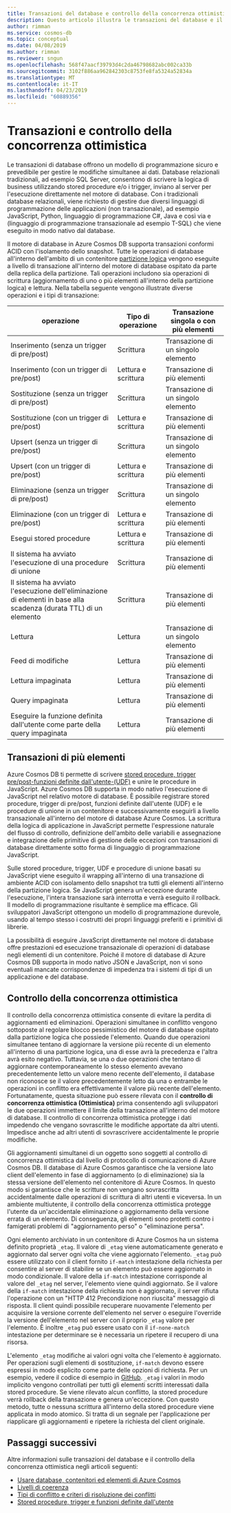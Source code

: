```yaml
---
title: Transazioni del database e controllo della concorrenza ottimistica in Azure Cosmos DB
description: Questo articolo illustra le transazioni del database e il controllo della concorrenza ottimistica in Azure Cosmos DB
author: rimman
ms.service: cosmos-db
ms.topic: conceptual
ms.date: 04/08/2019
ms.author: rimman
ms.reviewer: sngun
ms.openlocfilehash: 568f47aacf39793d4c2da46798682abc002ca33b
ms.sourcegitcommit: 3102f886aa962842303c8753fe8fa5324a52834a
ms.translationtype: MT
ms.contentlocale: it-IT
ms.lasthandoff: 04/23/2019
ms.locfileid: "60889356"
---
```

# <a name="transactions-and-optimistic-concurrency-control"></a>Transazioni e controllo della concorrenza ottimistica

Le transazioni di database offrono un modello di programmazione sicuro e prevedibile per gestire le modifiche simultanee ai dati. Database relazionali tradizionali, ad esempio SQL Server, consentono di scrivere la logica di business utilizzando stored procedure e/o i trigger, inviano al server per l'esecuzione direttamente nel motore di database. Con i tradizionali database relazionali, viene richiesto di gestire due diversi linguaggi di programmazione delle applicazioni (non transazionale), ad esempio JavaScript, Python, linguaggio di programmazione C#, Java e così via e (linguaggio di programmazione transazionale ad esempio T-SQL) che viene eseguito in modo nativo dal database.

Il motore di database in Azure Cosmos DB supporta transazioni conformi ACID con l'isolamento dello snapshot. Tutte le operazioni di database all'interno dell'ambito di un contenitore [partizione logica](partition-data.md) vengono eseguite a livello di transazione all'interno del motore di database ospitato da parte della replica della partizione. Tali operazioni includono sia operazioni di scrittura (aggiornamento di uno o più elementi all'interno della partizione logica) e lettura. Nella tabella seguente vengono illustrate diverse operazioni e i tipi di transazione:

| **operazione**  | **Tipo di operazione** | **Transazione singola o con più elementi** |
|---------|---------|---------|
| Inserimento (senza un trigger di pre/post) | Scrittura | Transazione di un singolo elemento |
| Inserimento (con un trigger di pre/post) | Lettura e scrittura | Transazione di più elementi |
| Sostituzione (senza un trigger di pre/post) | Scrittura | Transazione di un singolo elemento |
| Sostituzione (con un trigger di pre/post) | Lettura e scrittura | Transazione di più elementi |
| Upsert (senza un trigger di pre/post) | Scrittura | Transazione di un singolo elemento |
| Upsert (con un trigger di pre/post) | Lettura e scrittura | Transazione di più elementi |
| Eliminazione (senza un trigger di pre/post) | Scrittura | Transazione di un singolo elemento |
| Eliminazione (con un trigger di pre/post) | Lettura e scrittura | Transazione di più elementi |
| Esegui stored procedure | Lettura e scrittura | Transazione di più elementi |
| Il sistema ha avviato l'esecuzione di una procedure di unione | Scrittura | Transazione di più elementi |
| Il sistema ha avviato l'esecuzione dell'eliminazione di elementi in base alla scadenza (durata TTL) di un elemento | Scrittura | Transazione di più elementi |
| Lettura | Lettura | Transazione di un singolo elemento |
| Feed di modifiche | Lettura | Transazione di più elementi |
| Lettura impaginata | Lettura | Transazione di più elementi |
| Query impaginata | Lettura | Transazione di più elementi |
| Eseguire la funzione definita dall'utente come parte della query impaginata | Lettura | Transazione di più elementi |

## <a name="multi-item-transactions"></a>Transazioni di più elementi

Azure Cosmos DB ti permette di scrivere [stored procedure, trigger pre/post-funzioni definite dall'utente-(UDF)](stored-procedures-triggers-udfs.md) e unire le procedure in JavaScript. Azure Cosmos DB supporta in modo nativo l'esecuzione di JavaScript nel relativo motore di database. È possibile registrare stored procedure, trigger di pre/post, funzioni definite dall'utente (UDF) e le procedure di unione in un contenitore e successivamente eseguirli a livello transazionale all'interno del motore di database Azure Cosmos. La scrittura della logica di applicazione in JavaScript permette l'espressione naturale del flusso di controllo, definizione dell'ambito delle variabili e assegnazione e integrazione delle primitive di gestione delle eccezioni con transazioni di database direttamente sotto forma di linguaggio di programmazione JavaScript.

Sulle stored procedure, trigger, UDF e procedure di unione basati su JavaScript viene eseguito il wrapping all'interno di una transazione di ambiente ACID con isolamento dello snapshot tra tutti gli elementi all'interno della partizione logica. Se JavaScript genera un'eccezione durante l'esecuzione, l'intera transazione sarà interrotta e verrà eseguito il rollback. Il modello di programmazione risultante è semplice ma efficace. Gli sviluppatori JavaScript ottengono un modello di programmazione durevole, usando al tempo stesso i costrutti dei propri linguaggi preferiti e i primitivi di librerie.

La possibilità di eseguire JavaScript direttamente nel motore di database offre prestazioni ed esecuzione transazionale di operazioni di database negli elementi di un contenitore. Poiché il motore di database di Azure Cosmos DB supporta in modo nativo JSON e JavaScript, non vi sono eventuali mancate corrispondenze di impedenza tra i sistemi di tipi di un applicazione e del database.

## <a name="optimistic-concurrency-control"></a>Controllo della concorrenza ottimistica 

Il controllo della concorrenza ottimistica consente di evitare la perdita di aggiornamenti ed eliminazioni. Operazioni simultanee in conflitto vengono sottoposte al regolare blocco pessimistico del motore di database ospitato dalla partizione logica che possiede l'elemento. Quando due operazioni simultanee tentano di aggiornare la versione più recente di un elemento all'interno di una partizione logica, una di esse avrà la precedenza e l'altra avrà esito negativo. Tuttavia, se una o due operazioni che tentano di aggiornare contemporaneamente lo stesso elemento avevano precedentemente letto un valore meno recente dell'elemento, il database non riconosce se il valore precedentemente letto da una o entrambe le operazioni in conflitto era effettivamente il valore più recente dell'elemento. Fortunatamente, questa situazione può essere rilevata con il **controllo di concorrenza ottimistica (Ottimistica)** prima consentendo agli sviluppatori le due operazioni immettere il limite della transazione all'interno del motore di database. Il controllo di concorrenza ottimistica protegge i dati impedendo che vengano sovrascritte le modifiche apportate da altri utenti. Impedisce anche ad altri utenti di sovrascrivere accidentalmente le proprie modifiche.

Gli aggiornamenti simultanei di un oggetto sono soggetti al controllo di concorrenza ottimistica dal livello di protocollo di comunicazione di Azure Cosmos DB. Il database di Azure Cosmos garantisce che la versione lato client dell'elemento in fase di aggiornamento (o di eliminazione) sia la stessa versione dell'elemento nel contenitore di Azure Cosmos. In questo modo si garantisce che le scritture non vengano sovrascritta accidentalmente dalle operazioni di scrittura di altri utenti e viceversa. In un ambiente multiutente, il controllo della concorrenza ottimistica protegge l'utente da un'accidentale eliminazione o aggiornamento della versione errata di un elemento. Di conseguenza, gli elementi sono protetti contro i famigerati problemi di "aggiornamento perso" o "eliminazione persa".

Ogni elemento archiviato in un contenitore di Azure Cosmos ha un sistema definito proprietà `_etag`. Il valore di `_etag` viene automaticamente generato e aggiornato dal server ogni volta che viene aggiornato l'elemento. `_etag` può essere utilizzato con il client fornito `if-match` intestazione della richiesta per consentire al server di stabilire se un elemento può essere aggiornato in modo condizionale. Il valore della `if-match` intestazione corrisponde al valore del `_etag` nel server, l'elemento viene quindi aggiornato. Se il valore della `if-match` intestazione della richiesta non è aggiornato, il server rifiuta l'operazione con un "HTTP 412 Precondizione non riuscita" messaggio di risposta. Il client quindi possibile recuperare nuovamente l'elemento per acquisire la versione corrente dell'elemento nel server o eseguire l'override la versione dell'elemento nel server con il proprio `_etag` valore per l'elemento. È inoltre `_etag` può essere usato con il `if-none-match` intestazione per determinare se è necessaria un ripetere il recupero di una risorsa. 

L'elemento `_etag` modifiche ai valori ogni volta che l'elemento è aggiornato. Per operazioni sugli elementi di sostituzione, `if-match` devono essere espressi in modo esplicito come parte delle opzioni di richiesta. Per un esempio, vedere il codice di esempio in [GitHub](https://github.com/Azure/azure-documentdb-dotnet/blob/master/samples/code-samples/DocumentManagement/Program.cs#L398-L446). `_etag` i valori in modo implicito vengono controllati per tutti gli elementi scritti interessati dalla stored procedure. Se viene rilevato alcun conflitto, la stored procedure verrà rollback della transazione e genera un'eccezione. Con questo metodo, tutte o nessuna scrittura all'interno della stored procedure viene applicata in modo atomico. Si tratta di un segnale per l'applicazione per riapplicare gli aggiornamenti e ripetere la richiesta del client originale.

## <a name="next-steps"></a>Passaggi successivi

Altre informazioni sulle transazioni del database e il controllo della concorrenza ottimistica negli articoli seguenti:

- [Usare database, contenitori ed elementi di Azure Cosmos](databases-containers-items.md)
- [Livelli di coerenza](consistency-levels.md)
- [Tipi di conflitto e criteri di risoluzione dei conflitti](conflict-resolution-policies.md)
- [Stored procedure, trigger e funzioni definite dall'utente](stored-procedures-triggers-udfs.md)
